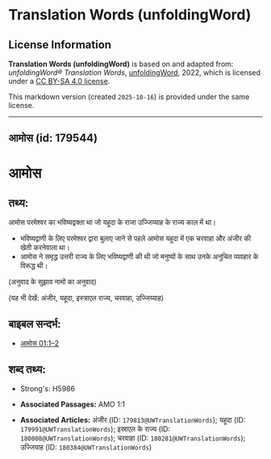 # Translation Words (unfoldingWord)

## License Information

**Translation Words (unfoldingWord)** is based on and adapted from: _unfoldingWord® Translation Words_, [unfoldingWord](https://unfoldingword.org/utw), 2022, which is licensed under a [CC BY-SA 4.0 license](https://creativecommons.org/licenses/by-sa/4.0/legalcode.en).

This markdown version (created `2025-10-16`) is provided under the same license.



--------------------------------

## आमोस (id: 179544)

आमोस
====

तथ्य:
-----

आमोस परमेश्वर का भविष्यद्वक्ता था जो यहूदा के राजा उज्जिय्याह के राज्य काल में था।

* भविष्यद्वाणी के लिए परमेश्वर द्वारा बुलाए जाने से पहले आमोस यहूदा में एक चरवाहा और अंजीर की खेती करनेवाला था।
* आमोस ने समृद्ध उत्तरी राज्य के लिए भविष्यद्वाणी की थी जो मनुष्यों के साथ उनके अनुचित व्यवहार के विरूद्ध थी।

(अनुवाद के सुझाव नामों का अनुवाद)

(यह भी देखें: अंजीर, यहूदा, इस्त्राएल राज्य, चरवाहा, उज्जिय्याह)

बाइबल सन्दर्भ:
--------------

* [आमोस 01:1–2](https://ref.ly/Amos1:1-Amos1:2)

शब्द तथ्य:
----------

* Strong's: H5986

* **Associated Passages:** AMO 1:1
* **Associated Articles:** अंजीर (ID: `179813@UWTranslationWords`); यहूदा (ID: `179991@UWTranslationWords`); इस्राएल के राज्य (ID: `180008@UWTranslationWords`); चरवाहा (ID: `180281@UWTranslationWords`); उज्जियाह (ID: `180384@UWTranslationWords`)


